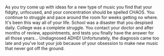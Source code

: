 As you try come up with ideas for a new type of music you find that your fidgity, unfocused, and your concentration should be spelled CHAOS. 
You continue to struggle and pace around the room for weeks getting no where.
It's been this way all of your life. School was a disaster that you despised daily.
College was a complete struggle.
You contact your doctor and after months of review, appointments, and tests you finally have the answer for all those years... Undiagnosed ADHD!
Unfortunately, the diagnosis came too late and you've lost your job because of your 
obsession to make new music that never got off the ground.